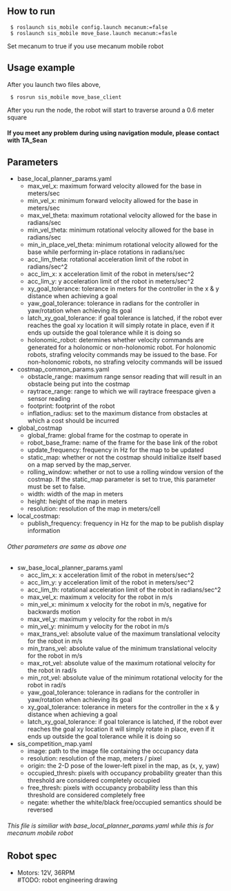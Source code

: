## How to run
```
 $ roslaunch sis_mobile config.launch mecanum:=false
 $ roslaunch sis_mobile move_base.launch mecanum:=fasle
```
Set mecanum to true if you use mecanum mobile robot
## Usage example
After you launch two files above,
```
 $ rosrun sis_mobile move_base_client
```
After you run the node, the robot will start to traverse around a 0.6 meter square
#### If you meet any problem during using navigation module, please contact with TA_Sean

## Parameters
* base_local_planner_params.yaml
  * max_vel_x: maximum forward velocity allowed for the base in meters/sec
  * min_vel_x: minimum forward velocity allowed for the base in meters/sec
  * max_vel_theta: maximum rotational velocity allowed for the base in radians/sec
  * min_vel_theta: minimum rotational velocity allowed for the base in radians/sec
  * min_in_place_vel_theta: minimum rotational velocity allowed for the base while performing in-place rotations in radians/sec
  * acc_lim_theta: rotational acceleration limit of the robot in radians/sec^2
  * acc_lim_x: x acceleration limit of the robot in meters/sec^2
  * acc_lim_y: y acceleration limit of the robot in meters/sec^2
  * xy_goal_tolerance: tolerance in meters for the controller in the x & y distance when achieving a goal
  * yaw_goal_tolerance: tolerance in radians for the controller in yaw/rotation when achieving its goal
  * latch_xy_goal_tolerance: if goal tolerance is latched, if the robot ever reaches the goal xy location it will simply rotate in place, even if it ends up outside the goal tolerance while it is doing so
  * holonomic_robot: determines whether velocity commands are generated for a holonomic or non-holonomic robot. For holonomic robots, strafing velocity commands may be issued to the base. For non-holonomic robots, no strafing velocity commands will be issued
* costmap_common_params.yaml
  * obstacle_range: maximum range sensor reading that will result in an obstacle being put into the costmap
  * raytrace_range: range to which we will raytrace freespace given a sensor reading
  * footprint: footprint of the robot
  * inflation_radius: set to the maximum distance from obstacles at which a cost should be incurred
* global_costmap
  * global_frame: global frame for the costmap to operate in
  * robot_base_frame: name of the frame for the base link of the robot
  * update_frequency: frequency in Hz for the map to be updated
  * static_map: whether or not the costmap should initialize itself based on a map served by the map_server. 
  * rolling_window: whether or not to use a rolling window version of the costmap. If the static_map parameter is set to true, this parameter must be set to false.
  * width: width of the map in meters
  * height: height of the map in meters
  * resolution: resolution of the map in meters/cell
* local_costmap:
  * publish_frequency: frequency in Hz for the map to be publish display information
###### Other parameters are same as above one
* sw_base_local_planner_params.yaml
  * acc_lim_x: x acceleration limit of the robot in meters/sec^2
  * acc_lim_y: y acceleration limit of the robot in meters/sec^2
  * acc_lim_th: rotational acceleration limit of the robot in radians/sec^2
  * max_vel_x: maximum x velocity for the robot in m/s
  * min_vel_x: minimum x velocity for the robot in m/s, negative for backwards motion
  * max_vel_y: maximum y velocity for the robot in m/s
  * min_vel_y: minimum y velocity for the robot in m/s
  * max_trans_vel: absolute value of the maximum translational velocity for the robot in m/s
  * min_trans_vel: absolute value of the minimum translational velocity for the robot in m/s
  * max_rot_vel: absolute value of the maximum rotational velocity for the robot in rad/s 
  * min_rot_vel: absolute value of the minimum rotational velocity for the robot in rad/s
  * yaw_goal_tolerance: tolerance in radians for the controller in yaw/rotation when achieving its goal 
  * xy_goal_tolerance: tolerance in meters for the controller in the x & y distance when achieving a goal
  * latch_xy_goal_tolerance: if goal tolerance is latched, if the robot ever reaches the goal xy location it will simply rotate in place, even if it ends up outside the goal tolerance while it is doing so
* sis_competition_map.yaml
  * image: path to the image file containing the occupancy data
  * resolution: resolution of the map, meters / pixel
  * origin: the 2-D pose of the lower-left pixel in the map, as (x, y, yaw)
  * occupied_thresh: pixels with occupancy probability greater than this threshold are considered completely occupied
  * free_thresh: pixels with occupancy probability less than this threshold are considered completely free
  * negate: whether the white/black free/occupied semantics should be reversed
###### This file is similiar with base_local_planner_params.yaml while this is for mecanum mobile robot
## Robot spec
* Motors: 12V, 36RPM  
#TODO: robot engineering drawing

